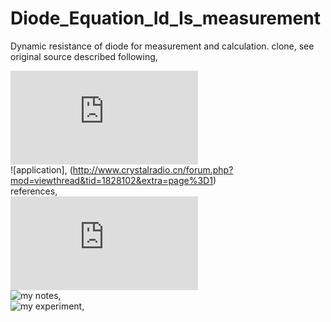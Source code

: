 # Diode_Equation_Id_Is_measurement  
Dynamic resistance of diode for measurement and calculation. clone, see original source described following,  

![oroginal source code, C#,](http://www.crystalradio.cn/forum.php?mod=viewthread&tid=1828102&extra=page%3D1)  
![application], (http://www.crystalradio.cn/forum.php?mod=viewthread&tid=1828102&extra=page%3D1)  
references,  
![](http://kearman.com/bentongue/xtalset/16MeaDio/16MeaDio.html)  
![my notes,](https://xiaolaba.wordpress.com/2019/10/28/diode-equation-%e4%ba%8c%e6%a5%b5%e7%ae%a1%e7%9a%84-iv-%e6%96%b9%e7%a8%8b%e5%bc%8f/)  
![my experiment,](https://xiaolaba.wordpress.com/2020/05/31/diode-equation-%e4%ba%8c%e6%a5%b5%e7%ae%a1%e7%9a%84-iv-%e6%96%b9%e7%a8%8b%e5%bc%8f-%e5%af%a6%e9%a9%97%e6%b8%ac%e9%87%8f%e5%8b%95%e6%85%8b%e9%9b%bb%e9%98%bb/)


